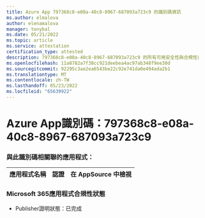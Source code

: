 ```yaml
---
title: Azure App 797368c8-e08a-40c8-8967-687093a723c9 的識別碼資訊
ms.author: elmalova
author: elenamalova
manager: tonybal
ms.date: 05/21/2022
ms.topic: article
ms.service: attestation
certification_type: attested
description: 797368c8-e08a-40c8-8967-687093a723c9 的所有可用安全性與合規性資訊。
ms.openlocfilehash: 11a8782a7f38cc921deebea4ac97ab348f9ee30d
ms.sourcegitcommit: 92295c3ae2ea6543be22c92e741da0e494ada2b1
ms.translationtype: MT
ms.contentlocale: zh-TW
ms.lasthandoff: 05/23/2022
ms.locfileid: "65639922"
---
```

# <a name="azure-app-id-797368c8-e08a-40c8-8967-687093a723c9"></a>Azure App識別碼：797368c8-e08a-40c8-8967-687093a723c9


### <a name="apps-associated-with-this-id"></a>與此識別碼相關聯的應用程式：
| **應用程式名稱** | **認證** | **在 AppSource 中檢視** |
|--------------|---------------|-----------------------|

### <a name="microsoft-365-app-compliance-status"></a>Microsoft 365應用程式合規性狀態
- Publisher證明狀態：已完成
